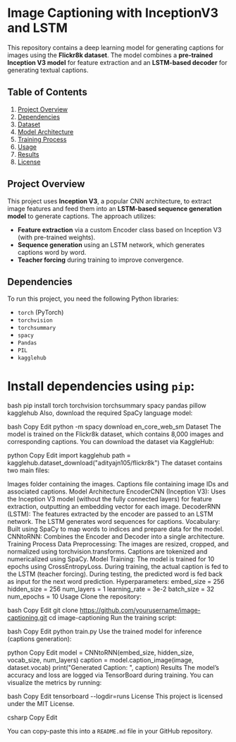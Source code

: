 # Image Captioning with InceptionV3 and LSTM

This repository contains a deep learning model for generating captions for images using the **Flickr8k dataset**. The model combines a **pre-trained Inception V3 model** for feature extraction and an **LSTM-based decoder** for generating textual captions.

## Table of Contents

1. [Project Overview](#project-overview)
2. [Dependencies](#dependencies)
3. [Dataset](#dataset)
4. [Model Architecture](#model-architecture)
5. [Training Process](#training-process)
6. [Usage](#usage)
7. [Results](#results)
8. [License](#license)

## Project Overview

This project uses **Inception V3**, a popular CNN architecture, to extract image features and feed them into an **LSTM-based sequence generation model** to generate captions. The approach utilizes:

- **Feature extraction** via a custom Encoder class based on Inception V3 (with pre-trained weights).
- **Sequence generation** using an LSTM network, which generates captions word by word.
- **Teacher forcing** during training to improve convergence.

## Dependencies

To run this project, you need the following Python libraries:

- `torch` (PyTorch)
- `torchvision`
- `torchsummary`
- `spacy`
- `Pandas`
- `PIL`
- `kagglehub`

# Install dependencies using `pip`:

bash
pip install torch torchvision torchsummary spacy pandas pillow kagglehub
Also, download the required SpaCy language model:

bash
Copy
Edit
python -m spacy download en_core_web_sm
Dataset
The model is trained on the Flickr8k dataset, which contains 8,000 images and corresponding captions. You can download the dataset via KaggleHub:

python
Copy
Edit
import kagglehub
path = kagglehub.dataset_download("adityajn105/flickr8k")
The dataset contains two main files:

Images folder containing the images.
Captions file containing image IDs and associated captions.
Model Architecture
EncoderCNN (Inception V3): Uses the Inception V3 model (without the fully connected layers) for feature extraction, outputting an embedding vector for each image.
DecoderRNN (LSTM): The features extracted by the encoder are passed to an LSTM network. The LSTM generates word sequences for captions.
Vocabulary: Built using SpaCy to map words to indices and prepare data for the model.
CNNtoRNN: Combines the Encoder and Decoder into a single architecture.
Training Process
Data Preprocessing: The images are resized, cropped, and normalized using torchvision.transforms. Captions are tokenized and numericalized using SpaCy.
Model Training: The model is trained for 10 epochs using CrossEntropyLoss. During training, the actual caption is fed to the LSTM (teacher forcing). During testing, the predicted word is fed back as input for the next word prediction.
Hyperparameters:
embed_size = 256
hidden_size = 256
num_layers = 1
learning_rate = 3e-2
batch_size = 32
num_epochs = 10
Usage
Clone the repository:

bash
Copy
Edit
git clone https://github.com/yourusername/image-captioning.git
cd image-captioning
Run the training script:

bash
Copy
Edit
python train.py
Use the trained model for inference (captions generation):

python
Copy
Edit
model = CNNtoRNN(embed_size, hidden_size, vocab_size, num_layers)
caption = model.caption_image(image, dataset.vocab)
print("Generated Caption: ", caption)
Results
The model’s accuracy and loss are logged via TensorBoard during training. You can visualize the metrics by running:

bash
Copy
Edit
tensorboard --logdir=runs
License
This project is licensed under the MIT License.

csharp
Copy
Edit

You can copy-paste this into a `README.md` file in your GitHub repository.
